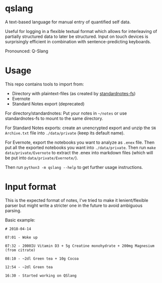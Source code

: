 qslang
======

A text-based language for manual entry of quantified self data.

Useful for logging in a flexible textual format which allows for interleaving of partially structured data to later be structured. Input on touch devices is surprisingly efficient in combination with sentence-predicting keyboards.

Pronounced: Q-Slang

Usage
=====

This repo contains tools to import from:

 - Directory with plaintext-files (as created by [standardnotes-fs](https://github.com/tannercollin/standardnotes-fs))
 - Evernote
 - Standard Notes export (deprecated)

For directory/standardnotes: Put your notes in `~/notes` or use standardnotes-fs to mount to the same directory.

For Standard Notes exports: create an unencrypted export and unzip the `SN Archive.txt` file into `./data/private` (keep its default name). 

For Evernote, export the notebooks you want to analyze as `.enex` file. Then put all the exported notebooks you want into `./data/private`. Then run `make data/private/Evernote` to extract the .enex into markdown files (which will be put into `data/private/Evernote/`).

Then run `python3 -m qslang --help` to get further usage instructions.

Input format
============

This is the expected format of notes, I've tried to make it lenient/flexible parser but might write a stricter one in the future to avoid ambiguous parsing.

Basic example:

```
# 2018-04-14

07:01 - Woke up

07:32 - 2000IU Vitamin D3 + 5g Creatine monohydrate + 200mg Magnesium (from citrate)

08:10 - ~2dl Green tea + 10g Cocoa

12:54 - ~2dl Green tea

16:30 - Started working on QSlang
```
